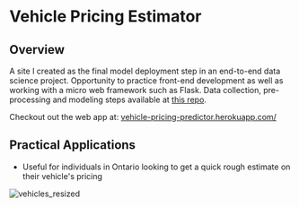 # Vehicle Pricing Estimator

## Overview

A site I created as the final model deployment step in an end-to-end data science project. Opportunity to practice front-end development as well as working with a micro web framework such as Flask. Data collection, pre-processing and modeling steps available at [this repo]().

Checkout out the web app at: [vehicle-pricing-predictor.herokuapp.com/](http://vehicle-pricing-predictor.herokuapp.com/)

## Practical Applications

- Useful for individuals in Ontario looking to get a quick rough estimate on their vehicle's pricing 




![vehicles_resized](https://user-images.githubusercontent.com/63820705/188716040-4bbb2221-d1da-4b58-9cd6-40e6873128f3.png)
